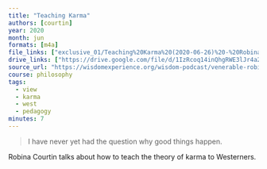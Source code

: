```yaml
---
title: "Teaching Karma"
authors: [courtin]
year: 2020
month: jun
formats: [m4a]
file_links: ["exclusive_01/Teaching%20Karma%20(2020-06-26)%20-%20Robina%20Courtin.m4a"]
drive_links: ["https://drive.google.com/file/d/1IzRcoq14inQhgRWE3lJr4a2_W1ulRqNC/view?usp=drivesdk"]
source_url: "https://wisdomexperience.org/wisdom-podcast/venerable-robina-courtin/"
course: philosophy
tags:
  - view
  - karma
  - west
  - pedagogy
minutes: 7
---
```


> I have never yet had the question why good things happen.

Robina Courtin talks about how to teach the theory of karma to Westerners.
